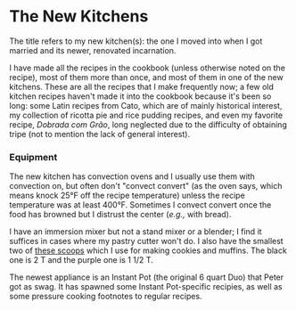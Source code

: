 # The New Kitchens

The title refers to my new kitchen(s): the one I moved into when I got married and its newer, renovated incarnation.

I have made all the recipes in the cookbook (unless otherwise noted on the recipe), most of them more than once, and most of them in one of the new kitchens.  These are all the recipes that I make frequently now; a few old kitchen recipes haven't made it into the cookbook because it's been so long:  some Latin recipes from Cato, which are of mainly historical interest, my collection of ricotta pie and rice pudding recipes, and even my favorite recipe, *Dobrada com Grão*, long neglected due to the difficulty of obtaining tripe (not to mention the lack of general interest).

### Equipment

The new kitchen has convection ovens and I usually use them with convection on, but often don't "convect convert" (as the oven says, which means knock 25°F off the recipe temperature) unless the recipe temperature was at least 400°F.  Sometimes I convect convert once the food has browned but I distrust the center (*e.g.,* with bread).

I have an immersion mixer but not a stand mixer or a blender; I find it suffices in cases where my pastry cutter won't do.  I also have the smallest two of [these scoops](https://www.vollrathfoodservice.com/products/smallwares/kitchen-essentials/dishers/nsf-certified-dishers-one-piece-color-coded-han) which I use for making cookies and muffins.  The black one is 2 T and the purple one is 1 1/2 T.

The newest appliance is an Instant Pot (the original 6 quart Duo) that Peter got as swag.  It has spawned some Instant Pot-specific recipies, as well as some pressure cooking footnotes to regular recipes.
